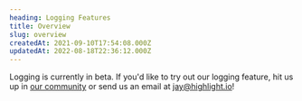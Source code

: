 ```yaml
---
heading: Logging Features
title: Overview
slug: overview
createdAt: 2021-09-10T17:54:08.000Z
updatedAt: 2022-08-18T22:36:12.000Z
---
```


Logging is currently in beta. If you'd like to try out our logging feature, hit us up in [our community](https://highlight.io/community) or send us an email at [jay@highlight.io](mailto:jay@highlight.io)!